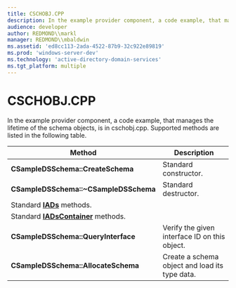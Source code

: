 ```yaml
---
title: CSCHOBJ.CPP
description: In the example provider component, a code example, that manages the lifetime of the schema objects, is in cschobj.cpp. Supported methods are listed in the following table.
audience: developer
author: REDMOND\\markl
manager: REDMOND\\mbaldwin
ms.assetid: 'ed8cc113-2ada-4522-87b9-32c922e89819'
ms.prod: 'windows-server-dev'
ms.technology: 'active-directory-domain-services'
ms.tgt_platform: multiple
---
```


# CSCHOBJ.CPP

In the example provider component, a code example, that manages the lifetime of the schema objects, is in cschobj.cpp. Supported methods are listed in the following table.



| Method                                                   | Description                                    |
|----------------------------------------------------------|------------------------------------------------|
| **CSampleDSSchema::CreateSchema**                        | Standard constructor.                          |
| **CSampleDSSchema::~CSampleDSSchema**                    | Standard destructor.                           |
| Standard [**IADs**](iads.md) methods.                   |                                                |
| Standard [**IADsContainer**](iadscontainer.md) methods. |                                                |
| **CSampleDSSchema::QueryInterface**                      | Verify the given interface ID on this object.  |
| **CSampleDSSchema::AllocateSchema**                      | Create a schema object and load its type data. |



 

 

 




